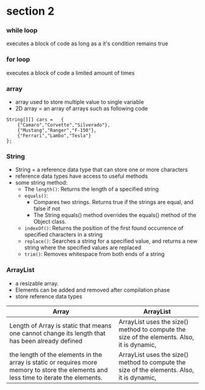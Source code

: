 # section 2

### while loop
executes a block of code as long as a it's condition remains true
### for loop
executes a block of code a limited amount of times
### array
- array used to store multiple value to single variable
- 2D array = an array of arrays such as following code

```
String[][] cars = 	{	
    {"Camaro","Corvette","Silverado"},
    {"Mustang","Ranger","F-150"},
    {"Ferrari","Lambo","Tesla"}
};
```



### String
- String = a reference data type that can store one or more characters
- reference data types have access to useful methods
- some string method:
    - The `length()`: Returns the length of a specified string
    - `equals()`: 
        - Compares two strings. Returns true if the strings are equal, and false if not
        - The String equals() method overrides the equals() method of the Object class.
    - `indexOf()`: Returns the position of the first found occurrence of specified characters in a string
    - `replace()`:	Searches a string for a specified value, and returns a new string where the specified values are replaced
    - `trim()`:	Removes whitespace from both ends of a string
### ArrayList 
- a resizable array. 
- Elements can be added and removed after compilation phase
- store reference data types



| Array                                                                                                                                        | ArrayList                                                                                                                                                       |
| ---------------------------------------------------------                                                                                    | ---------------------------------------------------------                                                                                                       |
|  Length of Array is static that means one cannot change its length that has been already defined                                             | ArrayList uses the size() method to compute the size of the elements. Also, it is dynamic,                                                                      |
|  the length of the elements in the array is static or  requires more memory to store the elements and less time to iterate the elements.     | ArrayList uses the size() method to compute the size of the elements. Also, it is dynamic,                                                                      |